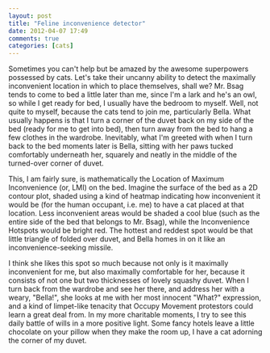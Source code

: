 ```yaml
---
layout: post
title: "Feline inconvenience detector"
date: 2012-04-07 17:49
comments: true
categories: [cats]
---
```


Sometimes you can't help but be amazed by the awesome superpowers possessed by
cats. Let's take their uncanny ability to detect the maximally inconvenient
location in which to place themselves, shall we? Mr. Bsag tends to come to bed
a little later than me, since I'm a lark and he's an owl, so while I get ready
for bed, I usually have the bedroom to myself. Well, not quite to myself,
because the cats tend to join me, particularly Bella. What usually happens is
that I turn a corner of the duvet back on my side of the bed (ready for me to
get into bed), then turn away from the bed to hang a few clothes in the
wardrobe. Inevitably, what I'm greeted with when I turn back to the bed
moments later is Bella, sitting with her paws tucked comfortably underneath
her, squarely and neatly in the middle of the turned-over corner of duvet.

This, I am fairly sure, is mathematically the Location of Maximum
Inconvenience (or, LMI) on the bed. Imagine the surface of the bed as a 2D contour
plot, shaded using a kind of heatmap indicating how inconvenient it would be
(for the human occupant, i.e. me) to have a cat placed at that location. Less
inconvenient areas would be shaded a cool blue (such as the entire side of the
bed that belongs to Mr. Bsag), while the Inconvenience Hotspots would be
bright red. The hottest and reddest spot would be that little triangle of
folded over duvet, and Bella homes in on it like an inconvenience-seeking
missile.

I think she likes this spot so much because not only is it maximally
inconvenient for me, but also maximally comfortable for her, because it
consists of not one but two thicknesses of lovely squashy duvet. When I turn
back from the wardrobe and see her there, and address her with a weary,
"Bella!", she looks at me with her most innocent "What?" expression, and a
kind of limpet-like tenacity that Occupy Movement protestors could learn
a great deal from. In my more charitable moments, I try to see this daily
battle of wills in a more positive light. Some fancy hotels leave a little
chocolate on your pillow when they make the room up, I have a cat adorning the
corner of my duvet.

